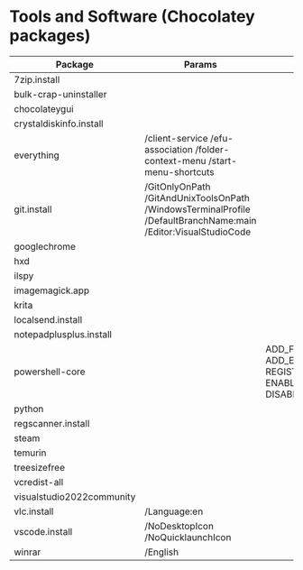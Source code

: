 # Tools and Software (Chocolatey packages)

|Package                  |Params                                                                                                        |Install arguments                                                                                                                                                           |
|-------------------------|--------------------------------------------------------------------------------------------------------------|----------------------------------------------------------------------------------------------------------------------------------------------------------------------------|
|7zip.install             |                                                                                                              |                                                                                                                                                                            |
|bulk-crap-uninstaller    |                                                                                                              |                                                                                                                                                                            |
|chocolateygui            |                                                                                                              |                                                                                                                                                                            |
|crystaldiskinfo.install  |                                                                                                              |                                                                                                                                                                            |
|everything               |/client-service /efu-association /folder-context-menu /start-menu-shortcuts                                   |                                                                                                                                                                            |
|git.install              |/GitOnlyOnPath /GitAndUnixToolsOnPath /WindowsTerminalProfile /DefaultBranchName:main /Editor:VisualStudioCode|                                                                                                                                                                            |
|googlechrome             |                                                                                                              |                                                                                                                                                                            |
|hxd                      |                                                                                                              |                                                                                                                                                                            |
|ilspy                    |                                                                                                              |                                                                                                                                                                            |
|imagemagick.app          |                                                                                                              |                                                                                                                                                                            |
|krita                    |                                                                                                              |                                                                                                                                                                            |
|localsend.install        |                                                                                                              |                                                                                                                                                                            |
|notepadplusplus.install  |                                                                                                              |                                                                                                                                                                            |
|powershell-core          |                                                                                                              |ADD_FILE_CONTEXT_MENU_RUNPOWERSHELL=1 ADD_EXPLORER_CONTEXT_MENU_OPENPOWERSHELL=1 REGISTER_MANIFEST=1 ADD_PATH=1 ENABLE_PSREMOTING=0 USE_MU=0 ENABLE_MU=0 DISABLE_TELEMETRY=1|
|python                   |                                                                                                              |                                                                                                                                                                            |
|regscanner.install       |                                                                                                              |                                                                                                                                                                            |
|steam                    |                                                                                                              |                                                                                                                                                                            |
|temurin                  |                                                                                                              |                                                                                                                                                                            |
|treesizefree             |                                                                                                              |                                                                                                                                                                            |
|vcredist-all             |                                                                                                              |                                                                                                                                                                            |
|visualstudio2022community|                                                                                                              |                                                                                                                                                                            |
|vlc.install              |/Language:en                                                                                                  |                                                                                                                                                                            |
|vscode.install           |/NoDesktopIcon /NoQuicklaunchIcon                                                                             |                                                                                                                                                                            |
|winrar                   |/English                                                                                                      |                                                                                                                                                                            |
